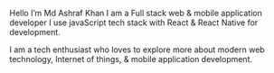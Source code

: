 Hello I’m Md Ashraf Khan
I am a Full stack web & mobile application developer I use javaScript tech stack with React & React Native for development.

I am a tech enthusiast who loves to explore more about modern web technology, Internet of things, & mobile application development. 

